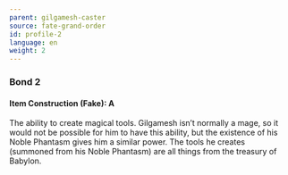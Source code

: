 ```yaml
---
parent: gilgamesh-caster
source: fate-grand-order
id: profile-2
language: en
weight: 2
---
```


### Bond 2

#### Item Construction (Fake): A

The ability to create magical tools.
Gilgamesh isn’t normally a mage, so it would not be possible for him to have this ability, but the existence of his Noble Phantasm gives him a similar power. The tools he creates (summoned from his Noble Phantasm) are all things from the treasury of Babylon.
